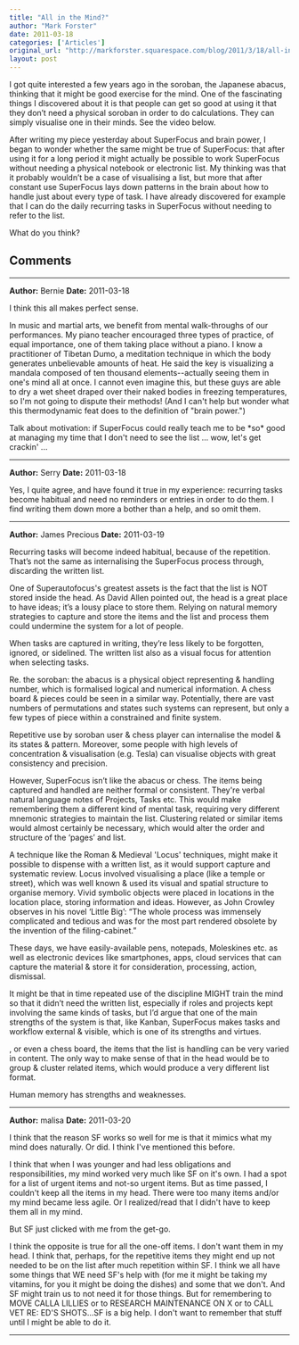 ```yaml
---
title: "All in the Mind?"
author: "Mark Forster"
date: 2011-03-18
categories: ['Articles']
original_url: "http://markforster.squarespace.com/blog/2011/3/18/all-in-the-mind.html"
layout: post
---
```


I got quite interested a few years ago in the soroban, the Japanese abacus, thinking that it might be good exercise for the mind. One of the fascinating things I discovered about it is that people can get so good at using it that they don’t need a physical soroban in order to do calculations. They can simply visualise one in their minds. See the video below.

After writing my piece yesterday about SuperFocus and brain power, I began to wonder whether the same might be true of SuperFocus: that after using it for a long period it might actually be possible to work SuperFocus without needing a physical notebook or electronic list. My thinking was that it probably wouldn’t be a case of visualising a list, but more that after constant use SuperFocus lays down patterns in the brain about how to handle just about every type of task. I have already discovered for example that I can do the daily recurring tasks in SuperFocus without needing to refer to the list.

What do you think?


## Comments

---

**Author:** Bernie
**Date:** 2011-03-18

I think this all makes perfect sense.  
  
In music and martial arts, we benefit from mental walk-throughs of our performances. My piano teacher encouraged three types of practice, of equal importance, one of them taking place without a piano. I know a practitioner of Tibetan Dumo, a meditation technique in which the body generates unbelievable amounts of heat. He said the key is visualizing a mandala composed of ten thousand elements--actually seeing them in one's mind all at once. I cannot even imagine this, but these guys are able to dry a wet sheet draped over their naked bodies in freezing temperatures, so I'm not going to dispute their methods! (And I can't help but wonder what this thermodynamic feat does to the definition of "brain power.")  
  
Talk about motivation: if SuperFocus could really teach me to be \*so\* good at managing my time that I don't need to see the list ... wow, let's get crackin' ...

---

**Author:** Serry
**Date:** 2011-03-18

Yes, I quite agree, and have found it true in my experience: recurring tasks become habitual and need no reminders or entries in order to do them. I find writing them down more a bother than a help, and so omit them.

---

**Author:** James Precious
**Date:** 2011-03-19

Recurring tasks will become indeed habitual, because of the repetition. That’s not the same as internalising the SuperFocus process through, discarding the written list.  
  
One of Superautofocus's greatest assets is the fact that the list is NOT stored inside the head. As David Allen pointed out, the head is a great place to have ideas; it’s a lousy place to store them. Relying on natural memory strategies to capture and store the items and the list and process them could undermine the system for a lot of people.  
  
When tasks are captured in writing, they’re less likely to be forgotten, ignored, or sidelined. The written list also as a visual focus for attention when selecting tasks.  
  
Re. the soroban: the abacus is a physical object representing & handling number, which is formalised logical and numerical information. A chess board & pieces could be seen in a similar way. Potentially, there are vast numbers of permutations and states such systems can represent, but only a few types of piece within a constrained and finite system.  
  
Repetitive use by soroban user & chess player can internalise the model & its states & pattern. Moreover, some people with high levels of concentration & visualisation (e.g. Tesla) can visualise objects with great consistency and precision.  
  
However, SuperFocus isn’t like the abacus or chess. The items being captured and handled are neither formal or consistent. They're verbal natural language notes of Projects, Tasks etc. This would make remembering them a different kind of mental task, requiring very different mnemonic strategies to maintain the list. Clustering related or similar items would almost certainly be necessary, which would alter the order and structure of the ‘pages’ and list.  
  
A technique like the Roman & Medieval 'Locus' techniques, might make it possible to dispense with a written list, as it would support capture and systematic review. Locus involved visualising a place (like a temple or street), which was well known & used its visual and spatial structure to organise memory. Vivid symbolic objects were placed in locations in the location place, storing information and ideas. However, as John Crowley observes in his novel ‘Little Big’: “The whole process was immensely complicated and tedious and was for the most part rendered obsolete by the invention of the filing-cabinet.”  
  
These days, we have easily-available pens, notepads, Moleskines etc. as well as electronic devices like smartphones, apps, cloud services that can capture the material & store it for consideration, processing, action, dismissal.  
  
It might be that in time repeated use of the discipline MIGHT train the mind so that it didn’t need the written list, especially if roles and projects kept involving the same kinds of tasks, but I’d argue that one of the main strengths of the system is that, like Kanban, SuperFocus makes tasks and workflow external & visible, which is one of its strengths and virtues.  
  
  
  
, or even a chess board, the items that the list is handling can be very varied in content. The only way to make sense of that in the head would be to group & cluster related items, which would produce a very different list format.  
  
  
  
Human memory has strengths and weaknesses.

---

**Author:** malisa
**Date:** 2011-03-20

I think that the reason SF works so well for me is that it mimics what my mind does naturally. Or did. I think I've mentioned this before.   
  
I think that when I was younger and had less obligations and responsibilities, my mind worked very much like SF on it's own. I had a spot for a list of urgent items and not-so urgent items. But as time passed, I couldn't keep all the items in my head. There were too many items and/or my mind became less agile. Or I realized/read that I didn't have to keep them all in my mind.   
  
But SF just clicked with me from the get-go.   
  
I think the opposite is true for all the one-off items. I don't want them in my head. I think that, perhaps, for the repetitive items they might end up not needed to be on the list after much repetition within SF. I think we all have some things that WE need SF's help with (for me it might be taking my vitamins, for you it might be doing the dishes) and some that we don't. And SF might train us to not need it for those things. But for remembering to MOVE CALLA LILLIES or to RESEARCH MAINTENANCE ON X or to CALL VET RE: ED'S SHOTS...SF is a big help. I don't want to remember that stuff until I might be able to do it.

---
